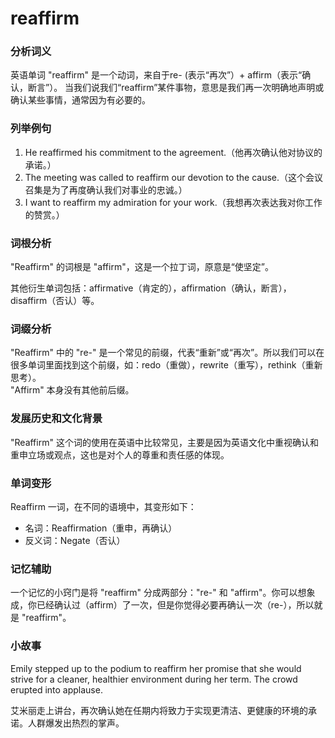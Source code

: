 # reaffirm

### 分析词义

  

英语单词 "reaffirm" 是一个动词，来自于re- (表示“再次”）+ affirm（表示“确认，断言”）。 当我们说我们“reaffirm”某件事物，意思是我们再一次明确地声明或确认某些事情，通常因为有必要的。

  

### 列举例句

  

1.  He reaffirmed his commitment to the agreement.（他再次确认他对协议的承诺。）
2.  The meeting was called to reaffirm our devotion to the cause.（这个会议召集是为了再度确认我们对事业的忠诚。）
3.  I want to reaffirm my admiration for your work.（我想再次表达我对你工作的赞赏。）

  

### 词根分析

  

"Reaffirm" 的词根是 "affirm"，这是一个拉丁词，原意是“使坚定”。

  

其他衍生单词包括：affirmative（肯定的），affirmation（确认，断言），disaffirm（否认）等。

  

### 词缀分析

  

"Reaffirm" 中的 "re-" 是一个常见的前缀，代表“重新”或“再次”。所以我们可以在很多单词里面找到这个前缀，如：redo（重做），rewrite（重写），rethink（重新思考）。  
"Affirm" 本身没有其他前后缀。

  

### 发展历史和文化背景

  

"Reaffirm" 这个词的使用在英语中比较常见，主要是因为英语文化中重视确认和重申立场或观点，这也是对个人的尊重和责任感的体现。

  

### 单词变形

  

Reaffirm 一词，在不同的语境中，其变形如下：

  

*   名词：Reaffirmation（重申，再确认）
*   反义词：Negate（否认）

  

### 记忆辅助

  

一个记忆的小窍门是将 "reaffirm" 分成两部分："re-" 和 "affirm"。你可以想象成，你已经确认过（affirm）了一次，但是你觉得必要再确认一次（re-），所以就是 "reaffirm"。

  

### 小故事

  

Emily stepped up to the podium to reaffirm her promise that she would strive for a cleaner, healthier environment during her term. The crowd erupted into applause.

  

艾米丽走上讲台，再次确认她在任期内将致力于实现更清洁、更健康的环境的承诺。人群爆发出热烈的掌声。
